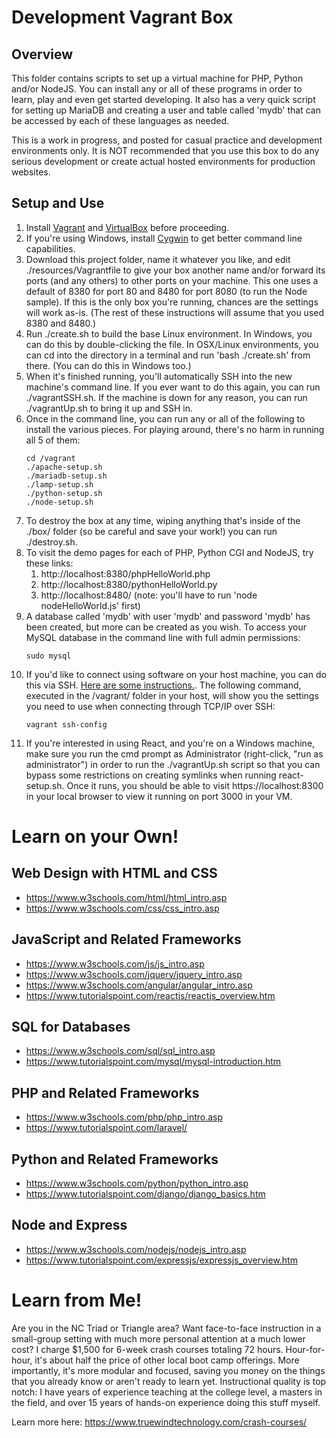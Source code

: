 # Development Vagrant Box

## Overview

This folder contains scripts to set up a virtual machine for PHP, Python and/or NodeJS. You can install any or all of these programs in order to learn, play and even get started developing. It also has a very quick script for setting up MariaDB and creating a user and table called 'mydb' that can be accessed by each of these languages as needed.

This is a work in progress, and posted for casual practice and development environments only. It is NOT recommended that you use this box to do any serious development or create actual hosted environments for production websites.

## Setup and Use

1. Install [Vagrant](https://vagrantup.com) and [VirtualBox](https://www.virtualbox.org/) before proceeding.
1. If you're using Windows, install [Cygwin](https://www.cygwin.com/) to get better command line capabilities.
1. Download this project folder, name it whatever you like, and edit ./resources/Vagrantfile to give your box another name and/or forward its ports (and any others) to other ports on your machine. This one uses a default of 8380 for port 80 and 8480 for port 8080 (to run the Node sample). If this is the only box you're running, chances are the settings will work as-is. (The rest of these instructions will assume that you used 8380 and 8480.)
1. Run ./create.sh to build the base Linux environment. In Windows, you can do this by double-clicking the file. In OSX/Linux environments, you can cd into the directory in a terminal and run 'bash ./create.sh' from there. (You can do this in Windows too.)
1. When it's finished running, you'll automatically SSH into the new machine's command line. If you ever want to do this again, you can run ./vagrantSSH.sh. If the machine is down for any reason, you can run ./vagrantUp.sh to bring it up and SSH in.
1. Once in the command line, you can run any or all of the following to install the various pieces. For playing around, there's no harm in running all 5 of them:
    ```
    cd /vagrant
    ./apache-setup.sh
    ./mariadb-setup.sh
    ./lamp-setup.sh
    ./python-setup.sh
    ./node-setup.sh
    ```    
1. To destroy the box at any time, wiping anything that's inside of the ./box/ folder (so be careful and save your work!) you can run ./destroy.sh.
1. To visit the demo pages for each of PHP, Python CGI and NodeJS, try these links:
    1. http://localhost:8380/phpHelloWorld.php
    1. http://localhost:8380/pythonHelloWorld.py
    1. http://localhost:8480/ (note: you'll have to run 'node nodeHelloWorld.js' first)
1. A database called 'mydb' with user 'mydb' and password 'mydb' has been created, but more can be created as you wish. To access your MySQL database in the command line with full admin permissions:
      ```
      sudo mysql
      ```
1. If you'd like to connect using software on your host machine, you can do this via SSH. [Here are some instructions.](http://www.inanzzz.com/index.php/post/5o82/connecting-to-vagrant-mysql-server-with-mysql-workbench-in-host-machine). The following command, executed in the /vagrant/ folder in your host, will show you the settings you need to use when connecting through TCP/IP over SSH:  
      ```
      vagrant ssh-config
      ```
1. If you're interested in using React, and you're on a Windows machine, make sure you run the cmd prompt as Administrator (right-click, "run as administrator") in order to run the ./vagrantUp.sh script so that you can bypass some restrictions on creating symlinks when running react-setup.sh. Once it runs, you should be able to visit https://localhost:8300 in your local browser to view it running on port 3000 in your VM.

# Learn on your Own!

## Web Design with HTML and CSS
 - https://www.w3schools.com/html/html_intro.asp
 - https://www.w3schools.com/css/css_intro.asp

## JavaScript and Related Frameworks
 - https://www.w3schools.com/js/js_intro.asp
 - https://www.w3schools.com/jquery/jquery_intro.asp
 - https://www.w3schools.com/angular/angular_intro.asp
 - https://www.tutorialspoint.com/reactjs/reactjs_overview.htm

## SQL for Databases
 - https://www.w3schools.com/sql/sql_intro.asp
 - https://www.tutorialspoint.com/mysql/mysql-introduction.htm
 
## PHP and Related Frameworks
 - https://www.w3schools.com/php/php_intro.asp
 - https://www.tutorialspoint.com/laravel/
 
## Python and Related Frameworks
 - https://www.w3schools.com/python/python_intro.asp
 - https://www.tutorialspoint.com/django/django_basics.htm

## Node and Express
 - https://www.w3schools.com/nodejs/nodejs_intro.asp
 - https://www.tutorialspoint.com/expressjs/expressjs_overview.htm



# Learn from Me!

Are you in the NC Triad or Triangle area? Want face-to-face instruction in a small-group setting with much more personal attention at a much lower cost? I charge $1,500 for 6-week crash courses totaling 72 hours. Hour-for-hour, it's about half the price of other local boot camp offerings. More importantly, it's more modular and focused, saving you money on the things that you already know or aren't ready to learn yet. Instructional quality is top notch: I have years of experience teaching at the college level, a masters in the field, and over 15 years of hands-on experience doing this stuff myself.

Learn more here: https://www.truewindtechnology.com/crash-courses/

